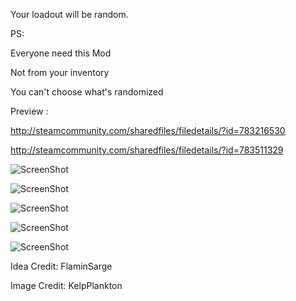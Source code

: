 Your loadout will be random.

PS:

Everyone need this Mod

Not from your inventory

You can't choose what's randomized

Preview :

http://steamcommunity.com/sharedfiles/filedetails/?id=783216530

http://steamcommunity.com/sharedfiles/filedetails/?id=783511329

![ScreenShot](http://i.imgur.com/CRGKB9U.png)

![ScreenShot](http://i.imgur.com/39qFb8c.jpg)

![ScreenShot](http://i.imgur.com/jaIwpBX.jpg)

![ScreenShot](http://i.imgur.com/x4vuum2.jpg)

![ScreenShot](http://i.imgur.com/RX7OyJb.jpg)

Idea Credit: FlaminSarge

Image Credit: KelpPlankton
